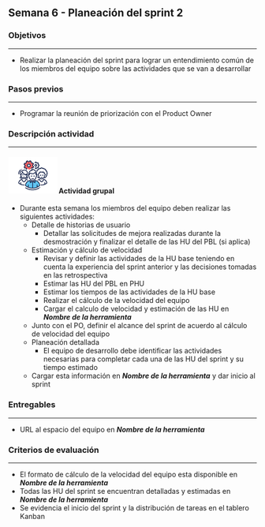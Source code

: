 
## Semana 6 - Planeación del sprint 2

### Objetivos

---
* Realizar la planeación del sprint para lograr un entendimiento común de los miembros del equipo sobre las actividades que se van a desarrollar


### Pasos previos

---
* Programar la reunión de priorización con el Product Owner


### Descripción actividad

---
#### ![](./../../assets/images/grupo.png) Actividad grupal

* Durante esta semana los miembros del equipo deben realizar las siguientes actividades:
  * Detalle de historias de usuario
    * Detallar las solicitudes de mejora realizadas durante la desmostración y finalizar el detalle de las HU del PBL (si aplica)
  * Estimación y cálculo de velocidad
    * Revisar y definir las actividades de la HU base teniendo en cuenta la experiencia del sprint anterior y las decisiones tomadas en las retrospectiva
    * Estimar las HU del PBL en PHU
    * Estimar los tiempos de las actividades de la HU base
    * Realizar el cálculo de la velocidad del equipo
    * Cargar el calculo de velocidad y estimación de las HU en **_Nombre de la herramienta_**
  * Junto con el PO, definir el alcance del sprint de acuerdo al cálculo de velocidad del equipo
  * Planeación detallada
    * El equipo de desarrollo debe identificar las actividades necesarias para completar cada una de las HU del sprint y su tiempo estimado
  * Cargar esta información en **_Nombre de la herramienta_** y dar inicio al sprint

### Entregables
---
* URL al espacio del equipo en **_Nombre de la herramienta_**
 

### Criterios de evaluación

---
* El formato de cálculo de la velocidad del equipo esta disponible en **_Nombre de la herramienta_**
* Todas las HU del sprint se encuentran detalladas y estimadas en **_Nombre de la herramienta_**
* Se evidencia el inicio del sprint y la distribución de tareas en el tablero Kanban

